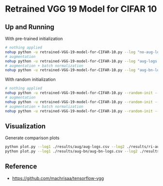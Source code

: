# Retrained VGG 19 Model for CIFAR 10

## Up and Running

With pre-trained initialization

``` bash
# nothing applied
nohup python -u retrained-VGG-19-model-for-CIFAR-10.py --log "no-aug-logs.csv" &
# augmentation
nohup python -u retrained-VGG-19-model-for-CIFAR-10.py --log "aug-logs.csv" --aug &
# augmentation + batch normalization
nohup python -u retrained-VGG-19-model-for-CIFAR-10.py --log "aug-bn-logs.csv" --aug --bn &
```

With random initialization

``` bash
# nothing applied
nohup python -u retrained-VGG-19-model-for-CIFAR-10.py --random-init --log "ri-no-aug-logs.csv" &
# augmentation
nohup python -u retrained-VGG-19-model-for-CIFAR-10.py --random-init --log "ri-aug-logs.csv" --aug &
# augmentation + batch normalization
nohup python -u retrained-VGG-19-model-for-CIFAR-10.py --random-init --log "ri-aug-bn-logs.csv" --aug --bn &
```

## Visualization

Generate comparison plots

``` bash
python plot.py --log1 ./results/aug/aug-logs.csv --log2 ./results/ri-aug/ri-aug-logs.csv
python plot.py --log1 ./results/aug-bn/aug-bn-logs.csv --log2 ./results/ri-aug-bn/ri-aug-bn-logs.csv
```

## Reference

- <https://github.com/machrisaa/tensorflow-vgg>
